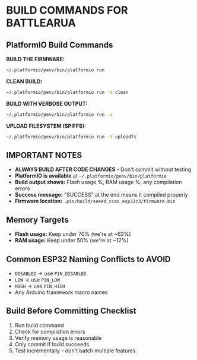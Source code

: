 # BUILD COMMANDS FOR BATTLEARUA

## PlatformIO Build Commands

**BUILD THE FIRMWARE:**
```bash
~/.platformio/penv/bin/platformio run
```

**CLEAN BUILD:**
```bash
~/.platformio/penv/bin/platformio run -t clean
```

**BUILD WITH VERBOSE OUTPUT:**
```bash
~/.platformio/penv/bin/platformio run -v
```

**UPLOAD FILESYSTEM (SPIFFS):**
```bash
~/.platformio/penv/bin/platformio run -t uploadfs
```

## IMPORTANT NOTES

- **ALWAYS BUILD AFTER CODE CHANGES** - Don't commit without testing
- **PlatformIO is available** at `~/.platformio/penv/bin/platformio`
- **Build output shows:** Flash usage %, RAM usage %, any compilation errors
- **Success message:** "SUCCESS" at the end means it compiled properly
- **Firmware location:** `.pio/build/seeed_xiao_esp32c3/firmware.bin`

## Memory Targets

- **Flash usage:** Keep under 70% (we're at ~62%)
- **RAM usage:** Keep under 50% (we're at ~12%)

## Common ESP32 Naming Conflicts to AVOID

- `DISABLED` → use `PIN_DISABLED`
- `LOW` → use `PIN_LOW` 
- `HIGH` → use `PIN_HIGH`
- Any Arduino framework macro names

## Build Before Committing Checklist

1. Run build command
2. Check for compilation errors
3. Verify memory usage is reasonable
4. Only commit if build succeeds
5. Test incrementally - don't batch multiple features